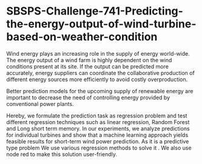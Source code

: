 # SBSPS-Challenge-741-Predicting-the-energy-output-of-wind-turbine-based-on-weather-condition
Wind energy plays an increasing role in the supply of energy world-wide. The energy output of a wind farm is highly dependent on the wind conditions present at its site.
If the output can be predicted more accurately, energy suppliers can coordinate the collaborative production of different energy sources more efficiently to avoid costly
overproduction.

Better prediction models for the upcoming supply of renewable energy are important to decrease the need of controlling energy provided by conventional power plants.

Hereby, we formulate the prediction task as regression problem and test different regression techniques such as linear regression, Random Forest and Long short term memory.
In our experiments, we analyze predictions for individual turbines and show that a machine learning approach yields feasible results for short-term wind power prediction.
As it is a predictive type problem We use various regression methods to solve it .
We also use node red to make this solution user-friendly.
